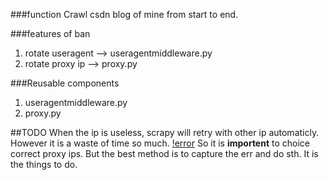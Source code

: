 ###function
Crawl csdn blog of mine from start to end.

###features of ban
1. rotate useragent --> useragentmiddleware.py
2. rotate proxy ip  --> proxy.py

###Reusable components
1. useragentmiddleware.py
2. proxy.py

##TODO
When the ip is useless, scrapy will retry with other ip automaticly. However it is a waste of time so much.
[!error]()
So it is **importent** to choice correct proxy ips. But the best method is to capture the err and do sth.
 It is the things to do.
